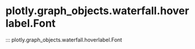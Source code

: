 # plotly.graph_objects.waterfall.hoverlabel.Font

::: plotly.graph_objects.waterfall.hoverlabel.Font
